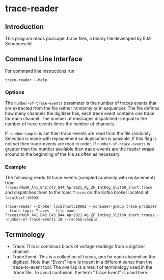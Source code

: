 # trace-reader

## Introduction
This program reads picscope .trace files, a binary file developed by E.M Schooneveld.

## Command Line Interface
For command line instructions run
```
trace-reader --help
```

### Options
The `number-of-trace-events` parameter is the number of traces events that are extracted from the file (either randomly or in sequence). The file defines how many channels the digitizer has, each trace event contains one trace for each channel. The number of messages dispatched is equal to the number of trace events times the number of channels.

If `random-sample` is set then trace-events are read from the file randomly. Selection is made with replacement so duplication is possible.
If this flag is not set then trace-events are read in order.
If `number-of-trace-events` is greater than the number available then trace-events are the reader wraps around to the beginning of the file as often as necessary.

### Example
The following reads 18 trace events (sampled randomly with replacement) from `Traces/MuSR_A41_B42_C43_D44_Apr2021_Ag_ZF_IntDeg_Slit60_short.trace` and dispatches them to the topic `Traces` on the Kafka broker located at `localhost:19092`:
```
trace-reader --broker localhost:19092 --consumer-group trace-producer --trace-topic Traces --file-name Traces/MuSR_A41_B42_C43_D44_Apr2021_Ag_ZF_IntDeg_Slit60_short.traces --number-of-trace-events 18 --random-sample
```

## Terminology
- Trace: This is continous block of voltage readings from a digitizer channel.
- Trace Event: This is a collection of traces, one for each channel on the digitizer.
Note that "Event" here is meant in a different sense than the trace-to-event tool. The overlap is a result of terminology used in the .trace file. To avoid confusion, the term "Trace Event" is used here.
